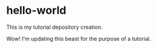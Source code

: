 # hello-world
This is my tutorial depository creation.

Wow! I'm updating this beast for the purpose of a tutorial.
